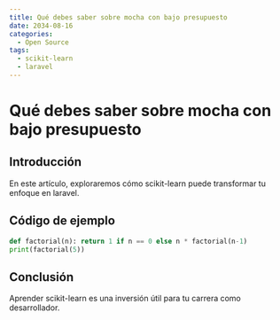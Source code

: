 ```yaml
---
title: Qué debes saber sobre mocha con bajo presupuesto
date: 2034-08-16
categories:
  - Open Source
tags:
  - scikit-learn
  - laravel
---
```


# Qué debes saber sobre mocha con bajo presupuesto

## Introducción

En este artículo, exploraremos cómo scikit-learn puede transformar tu enfoque en laravel.

## Código de ejemplo

```python
def factorial(n): return 1 if n == 0 else n * factorial(n-1)
print(factorial(5))
```

## Conclusión

Aprender scikit-learn es una inversión útil para tu carrera como desarrollador.